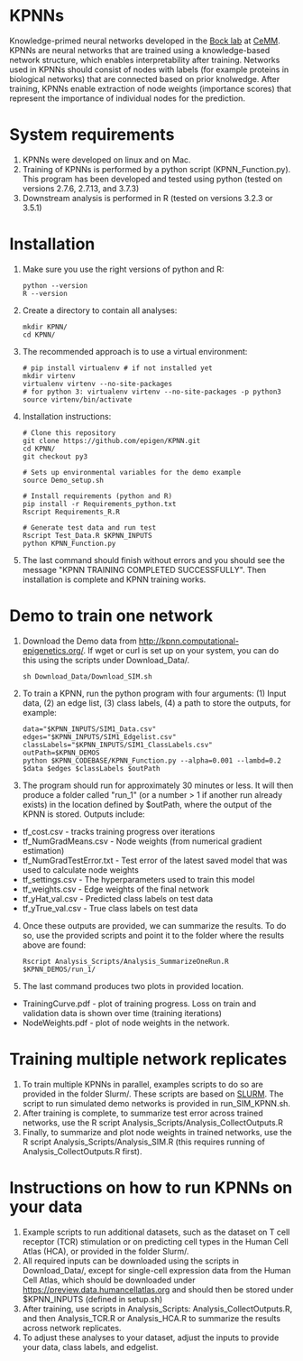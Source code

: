 # KPNNs
Knowledge-primed neural networks developed in the [Bock lab](http://medical-epigenomics.org) at [CeMM](http://cemm.at). KPNNs are neural networks that are trained using a knowledge-based network structure, which enables interpretability after training. Networks used in KPNNs should consist of nodes with labels (for example proteins in biological networks) that are connected based on prior knolwedge. After training, KPNNs enable extraction of node weights (importance scores) that represent the importance of individual nodes for the prediction.

# System requirements
1. KPNNs were developed on linux and on Mac.
2. Training of KPNNs is performed by a python script (KPNN_Function.py). This program has been developed and tested using python (tested on versions 2.7.6, 2.7.13, and 3.7.3) 
3. Downstream analysis is performed in R (tested on versions 3.2.3 or 3.5.1)

# Installation
1. Make sure you use the right versions of python and R:
      ```
	  python --version
	  R --version
      ```
2. Create a directory to contain all analyses:
      ```
	  mkdir KPNN/
	  cd KPNN/
      ```
3. The recommended approach is to use a virtual environment:
      ```
	  # pip install virtualenv # if not installed yet
	  mkdir virtenv
	  virtualenv virtenv --no-site-packages
	  # for python 3: virtualenv virtenv --no-site-packages -p python3
	  source virtenv/bin/activate
      ```
4. Installation instructions:
	  ```
	  # Clone this repository
	  git clone https://github.com/epigen/KPNN.git
	  cd KPNN/
	  git checkout py3
	  
	  # Sets up environmental variables for the demo example
	  source Demo_setup.sh

	  # Install requirements (python and R)
	  pip install -r Requirements_python.txt
	  Rscript Requirements_R.R

	  # Generate test data and run test
	  Rscript Test_Data.R $KPNN_INPUTS
	  python KPNN_Function.py
      ```
5. The last command should finish without errors and you should see the message "KPNN TRAINING COMPLETED SUCCESSFULLY". Then installation is complete and KPNN training works.

# Demo to train one network
1. Download the Demo data from http://kpnn.computational-epigenetics.org/. If wget or curl is set up on your system, you can do this using the scripts under Download_Data/.
      ```
	  sh Download_Data/Download_SIM.sh 
      ```
2. To train a KPNN, run the python program with four arguments: (1) Input data, (2) an edge list, (3) class labels, (4) a path to store the outputs, for example:
      ```
	  data="$KPNN_INPUTS/SIM1_Data.csv"
	  edges="$KPNN_INPUTS/SIM1_Edgelist.csv"
	  classLabels="$KPNN_INPUTS/SIM1_ClassLabels.csv"
	  outPath=$KPNN_DEMOS
      python $KPNN_CODEBASE/KPNN_Function.py --alpha=0.001 --lambd=0.2 $data $edges $classLabels $outPath
      ```
3. The program should run for approximately 30 minutes or less. It will then produce a folder called "run_1" (or a number > 1 if another run already exists) in the location defined by $outPath, where the output of the KPNN is stored. Outputs include:
  - tf_cost.csv - tracks training progress over iterations
  - tf_NumGradMeans.csv - Node weights (from numerical gradient estimation)
  - tf_NumGradTestError.txt - Test error of the latest saved model that was used to calculate node weights
  - tf_settings.csv - The hyperparameters used to train this model
  - tf_weights.csv - Edge weights of the final network
  - tf_yHat_val.csv - Predicted class labels on test data
  - tf_yTrue_val.csv - True class labels on test data
4. Once these outputs are provided, we can summarize the results. To do so, use the provided scripts and point it to the folder where the results above are found:
      ```
	  Rscript Analysis_Scripts/Analysis_SummarizeOneRun.R $KPNN_DEMOS/run_1/
      ```
5. The last command produces two plots in provided location.
  - TrainingCurve.pdf - plot of training progress. Loss on train and validation data is shown over time (training iterations)
  - NodeWeights.pdf - plot of node weights in the network.

# Training multiple network replicates
1. To train multiple KPNNs in parallel, examples scripts to do so are provided in the folder Slurm/. These scripts are based on [SLURM](slurm.schedmd.com). The script to run simulated demo networks is provided in run_SIM_KPNN.sh.
2. After training is complete, to summarize test error across trained networks, use the R script Analysis_Scripts/Analysis_CollectOutputs.R
3. Finally, to summarize and plot node weights in trained networks, use the R script Analysis_Scripts/Analysis_SIM.R (this requires running of Analysis_CollectOutputs.R first).

# Instructions on how to run KPNNs on your data
1. Example scripts to run additional datasets, such as the dataset on T cell receptor (TCR) stimulation or on predicting cell types in the Human Cell Atlas (HCA), or provided in the folder Slurm/.
2. All required inputs can be downloaded using the scripts in Download_Data/, except for single-cell expression data from the Human Cell Atlas, which should be downloaded under https://preview.data.humancellatlas.org and should then be stored under $KPNN_INPUTS (defined in setup.sh)
3. After training, use scripts in Analysis_Scripts: Analysis_CollectOutputs.R, and then Analysis_TCR.R or Analysis_HCA.R to summarize the results across network replicates.
4. To adjust these analyses to your dataset, adjust the inputs to provide your data, class labels, and edgelist.
